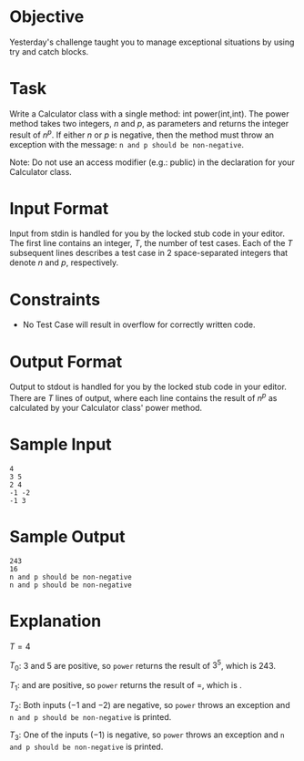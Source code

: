 # Objective

Yesterday's challenge taught you to manage exceptional situations by using try and catch blocks. 

# Task

Write a Calculator class with a single method: int power(int,int). The power method takes two integers, $n$ and $p$, as parameters and returns the integer result of $n^p$. If either $n$ or $p$ is negative, then the method must throw an exception with the message: `n and p should be non-negative`.

Note: Do not use an access modifier (e.g.: public) in the declaration for your Calculator class.

# Input Format

Input from stdin is handled for you by the locked stub code in your editor. The first line contains an integer, $T$, the number of test cases. Each of the $T$ subsequent lines describes a test case in 2 space-separated integers that denote $n$ and $p$, respectively.

# Constraints

* No Test Case will result in overflow for correctly written code.

# Output Format

Output to stdout is handled for you by the locked stub code in your editor. There are $T$ lines of output, where each line contains the result of $n^p$ as calculated by your Calculator class' power method.

# Sample Input

```
4
3 5
2 4
-1 -2
-1 3
```

# Sample Output

```
243
16
n and p should be non-negative
n and p should be non-negative
```

# Explanation

$T=4$

$T_0$: $3$ and $5$ are positive, so `power` returns the result of $3^5$, which is $243$.

$T_1$:  and  are positive, so `power` returns the result of =, which is .

$T_2$: Both inputs ($-1$ and $-2$) are negative, so `power` throws an exception and `n and p should be non-negative` is printed.

$T_3$: One of the inputs ($-1$) is negative, so `power` throws an exception and `n and p should be non-negative` is printed.

